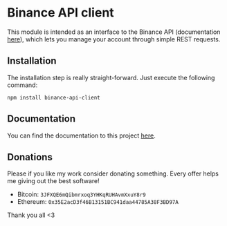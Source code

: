 # Binance API client

This module is intended as an interface to the Binance API (documentation [here](https://www.binance.com/restapipub.html)), which
lets you manage your account through simple REST requests.

## Installation

The installation step is really straight-forward. Just execute the following command:

```npm install binance-api-client```

## Documentation
You can find the documentation to this project [here](https://luzzif.github.io/binance-api-client/).

## Donations
Please if you like my work consider donating something. Every offer helps me giving out the best software!

- Bitcoin: ```3JFXQE6mQibmrxoq3YHKqRUHAvmXxuY8r9```
- Ethereum: ```0x35E2acD3f46B13151BC941daa44785A38F3BD97A```

Thank you all <3